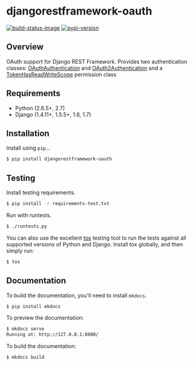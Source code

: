 # djangorestframework-oauth

[![build-status-image]][travis]
[![pypi-version]][pypi]

## Overview

OAuth support for Django REST Framework. Provides two authentication classes: [OAuthAuthentication][oauth-authentication] and [OAuth2Authentication][oauth2-authentication] and a [TokenHasReadWriteScope][token-has-read-write-scope] permission class

## Requirements

* Python (2.6.5+, 2.7)
* Django (1.4.11+, 1.5.5+, 1.6, 1.7)

## Installation

Install using `pip`...

```bash
$ pip install djangorestframework-oauth
```

## Testing

Install testing requirements.

```bash
$ pip install -r requirements-test.txt
```

Run with runtests.

```bash
$ ./runtests.py
```

You can also use the excellent [tox](http://tox.readthedocs.org/en/latest/) testing tool to run the tests against all supported versions of Python and Django. Install tox globally, and then simply run:

```bash
$ tox
```

## Documentation

To build the documentation, you'll need to install `mkdocs`.

```bash
$ pip install mkdocs
```

To preview the documentation:

```bash
$ mkdocs serve
Running at: http://127.0.0.1:8000/
```

To build the documentation:

```bash
$ mkdocs build
```

[build-status-image]: https://secure.travis-ci.org/jpadilla/django-rest-framework-oauth.png?branch=master
[travis]: http://travis-ci.org/jpadilla/django-rest-framework-oauth?branch=master
[pypi-version]: https://pypip.in/version/djangorestframework-oauth/badge.svg
[pypi]: https://pypi.python.org/pypi/djangorestframework-oauth
[oauth-authentication]: authentication.md#oauthauthentication
[oauth2-authentication]: authentication.md#oauth2authentication
[token-has-read-write-scope]: permissions.md#tokenhasreadwritescope

